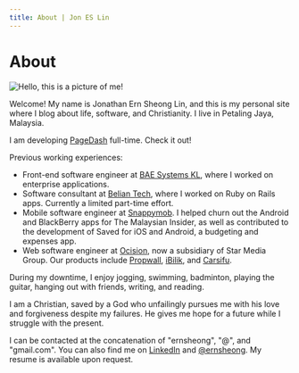 ```yaml
---
title: About | Jon ES Lin
---
```


# About

<!--- Profile pic -->
<img src="/images/profile-pic.jpg" alt="Hello, this is a picture of me!" class="profile-image"/>

Welcome! My name is Jonathan Ern Sheong Lin, and this is my personal site where I blog about life, software, and Christianity.
I live in Petaling Jaya, Malaysia.

I am developing [PageDash](https://www.pagedash.com) full-time. Check it out!

Previous working experiences:

- Front-end software engineer at [BAE Systems KL](http://www.baesystems.com), where I worked on enterprise applications.
- Software consultant at [Belian Tech](http://beliantech.com), where I worked on Ruby on Rails apps. Currently a limited part-time effort.
- Mobile software engineer at [Snappymob](https://www.snappymob.com). I helped churn out the Android and BlackBerry apps for The Malaysian Insider,
as well as contributed to the development of Saved for iOS and Android, a budgeting and expenses app.
- Web software engineer at [Ocision](http://www.ocision.com), now a subsidiary of Star Media Group. Our products include [Propwall](http://www.propwall.com), [iBilik](http://www.ibilik.com), and [Carsifu](http://www.carsifu.my).

During my downtime, I enjoy jogging, swimming, badminton, playing the guitar, hanging out with friends, writing, and reading.

I am a Christian, saved by a God who unfailingly pursues me with his love and forgiveness despite my failures.
He gives me hope for a future while I struggle with the present.

I can be contacted at the concatenation of "ernsheong", "@", and "gmail.com".
You can also find me on [LinkedIn](https://my.linkedin.com/in/jonlinernsheong) and [@ernsheong](https://twitter.com/ernsheong).
My resume is available upon request.
